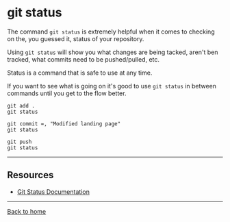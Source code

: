 # git status
The command `git status` is extremely helpful when it comes to checking on the, you guessed it, status of your repository.

Using `git status` will show you what changes are being tacked, aren't ben tracked, what commits need to be pushed/pulled, etc.

Status is a command that is safe to use at any time.

If you want to see what is going on it's good to use `git status` in between commands until you get to the flow better.

```
git add .
git status

git commit =, "Modified landing page"
git status

git push
git status
```

---

## Resources
- [Git Status Documentation](https://git-scm.com/docs/git-status)
---
[Back to home](../README.md)
